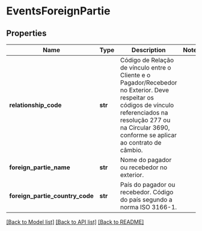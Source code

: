 # EventsForeignPartie

## Properties
Name | Type | Description | Notes
------------ | ------------- | ------------- | -------------
**relationship_code** | **str** | Código de Relação de vínculo entre o Cliente e o Pagador/Recebedor no Exterior. Deve respeitar os códigos de vínculo referenciados na resolução 277 ou na Circular 3690, conforme se aplicar ao contrato de câmbio.  | 
**foreign_partie_name** | **str** | Nome do pagador ou recebedor no exterior.  | 
**foreign_partie_country_code** | **str** | País do pagador ou recebedor. Código do país segundo a norma ISO 3166-1.  | 

[[Back to Model list]](../README.md#documentation-for-models) [[Back to API list]](../README.md#documentation-for-api-endpoints) [[Back to README]](../README.md)

